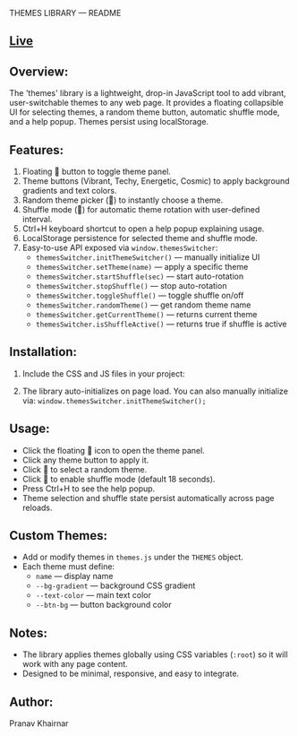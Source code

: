 THEMES LIBRARY — README

[Live](https://iem-pranav.github.io/Themes-Library/themes.html)
---------

Overview:
---------
The 'themes' library is a lightweight, drop-in JavaScript tool to add
vibrant, user-switchable themes to any web page. It provides a floating
collapsible UI for selecting themes, a random theme button, automatic
shuffle mode, and a help popup. Themes persist using localStorage.

Features:
---------
1. Floating 🎨 button to toggle theme panel.
2. Theme buttons (Vibrant, Techy, Energetic, Cosmic) to apply background
   gradients and text colors.
3. Random theme picker (🎲) to instantly choose a theme.
4. Shuffle mode (🔁) for automatic theme rotation with user-defined interval.
5. Ctrl+H keyboard shortcut to open a help popup explaining usage.
6. LocalStorage persistence for selected theme and shuffle mode.
7. Easy-to-use API exposed via `window.themesSwitcher`:
   - `themesSwitcher.initThemeSwitcher()` — manually initialize UI
   - `themesSwitcher.setTheme(name)` — apply a specific theme
   - `themesSwitcher.startShuffle(sec)` — start auto-rotation
   - `themesSwitcher.stopShuffle()` — stop auto-rotation
   - `themesSwitcher.toggleShuffle()` — toggle shuffle on/off
   - `themesSwitcher.randomTheme()` — get random theme name
   - `themesSwitcher.getCurrentTheme()` — returns current theme
   - `themesSwitcher.isShuffleActive()` — returns true if shuffle is active

Installation:
-------------
1. Include the CSS and JS files in your project:

   <link rel="stylesheet" href="styles/themes.css" />
   <script src="scripts/themes.js"></script>

2. The library auto-initializes on page load. You can also manually
   initialize via:
   `window.themesSwitcher.initThemeSwitcher();`

Usage:
------
- Click the floating 🎨 icon to open the theme panel.
- Click any theme button to apply it.
- Click 🎲 to select a random theme.
- Click 🔁 to enable shuffle mode (default 18 seconds).
- Press Ctrl+H to see the help popup.
- Theme selection and shuffle state persist automatically across page reloads.

Custom Themes:
--------------
- Add or modify themes in `themes.js` under the `THEMES` object.
- Each theme must define:
  - `name` — display name
  - `--bg-gradient` — background CSS gradient
  - `--text-color` — main text color
  - `--btn-bg` — button background color

Notes:
------
- The library applies themes globally using CSS variables (`:root`) so
  it will work with any page content.
- Designed to be minimal, responsive, and easy to integrate.

Author:
-------
Pranav Khairnar
